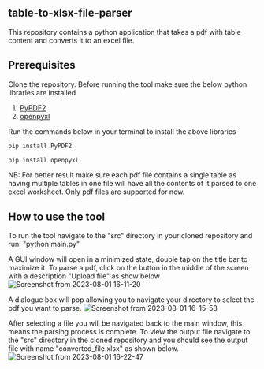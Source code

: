 ## table-to-xlsx-file-parser
This repository contains a python application that takes a pdf with table content and converts it to an excel file.


## Prerequisites
Clone the repository.
Before running the tool make sure the below python libraries are installed
1. [PyPDF2](https://pypdf2.readthedocs.io/en/3.0.0/)
2. [openpyxl](https://openpyxl.readthedocs.io/en/stable/)

Run the commands below in your terminal to install the above libraries
```bash
pip install PyPDF2
```
```bash
pip install openpyxl
```

NB:
For better result make sure each pdf file contains a single table as having multiple tables in one file will have all the contents of it parsed to one excel worksheet.
Only pdf files are supported for now.


## How to use the tool
To run the tool navigate to the "src" directory in your cloned repository and run:
"python main.py"

A GUI window will open in a minimized state, double tap on the title bar to maximize it. To parse a pdf, click on the button in the middle of the screen with a description "Upload file" as show below
![Screenshot from 2023-08-01 16-11-20](https://github.com/CpulsiveK/table-to-xlsx-file-parser/assets/78286658/b7c125de-2136-4193-9abc-73ed49e7d321)

A dialogue box will pop allowing you to navigate your directory to select the pdf you want to parse.
![Screenshot from 2023-08-01 16-15-58](https://github.com/CpulsiveK/table-to-xlsx-file-parser/assets/78286658/490ab9fd-1790-4c80-96cd-15175fc613af)

After selecting a file you will be navigated back to the main window, this means the parsing process is complete. To view the output file navigate to the "src" directory in the cloned repository and you should see the output file with name "converted_file.xlsx" as shown below.
![Screenshot from 2023-08-01 16-22-47](https://github.com/CpulsiveK/table-to-xlsx-file-parser/assets/78286658/e92927d2-3fd8-4d01-856d-1e85fd557ea9)
